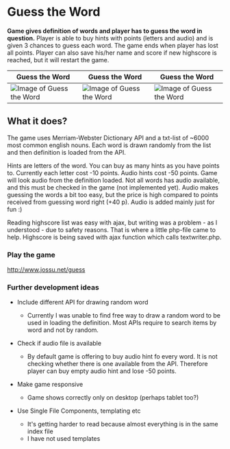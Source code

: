 # Guess the Word
**Game gives definition of words and player has to guess the word in question.**
Player is able to buy hints with points (letters and audio) and is given 3 chances to guess each word. The game ends when player has lost all points. Player can also save his/her name and score if new highscore is reached, but it will restart the game.

Guess the Word | Guess the Word | Guess the Word
------------ | -------------| -------------
![Image of Guess the Word](http://jossu.net/guess/1.png) | ![Image of Guess the Word](http://jossu.net/guess/2.png) | ![Image of Guess the Word](http://jossu.net/guess/3.png)




## What it does?

The game uses Merriam-Webster Dictionary API and a txt-list of ~6000 most common english nouns. Each word is drawn randomly from the list and then definition is loaded from the API.

Hints are letters of the word. You can buy as many hints as you have points to. Currently each letter cost -10 points.
Audio hints cost -50 points. Game will look audio from the definition loaded. Not all words has audio available, and this must be checked in the game (not implemented yet).
Audio makes guessing the words a bit too easy, but the price is high compared to points received from guessing word right (+40 p). Audio is added mainly just for fun :)

Reading highscore list was easy with ajax, but writing was a problem - as I understood - due to safety reasons. That is where a little php-file came to help. Highscore is being saved with ajax function which calls textwriter.php.

### Play the game
http://www.jossu.net/guess

### Further development ideas
- Include different API for drawing random word
  - Currently I was unable to find free way to draw a random word to be used in loading the definition. Most APIs require to search items by word and not by random.
  
- Check if audio file is available
  - By default game is offering to buy audio hint fo every word. It is not checking whether there is one available from the API. Therefore player can buy empty audio hint and lose -50 points.

- Make game responsive
  - Game shows correctly only on desktop (perhaps tablet too?)
  
- Use Single File Components, templating etc
  - It's getting harder to read because almost everything is in the same index file
  - I have not used templates

